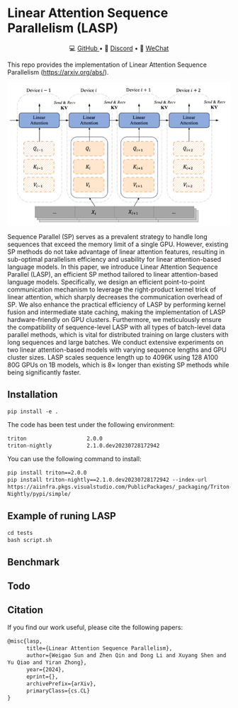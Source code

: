 # Linear Attention Sequence Parallelism (LASP)

<p align="center">
💻 <a href="https://github.com/OpenNLPLab/LASP" target="_blank">GitHub </a> •
💬 <a href="https://discord.gg/JEU3nTcWKC" target="_blank">Discord</a> •
💬 <a href="./images/contact_me_qr.png" target="_blank">WeChat</a>
</p>

This repo provides the implementation of Linear Attention Sequence Parallelism (https://arxiv.org/abs/).

![LASP Fig1](./images/LASP_fig1.png)

Sequence Parallel (SP) serves as a prevalent strategy to handle long sequences that exceed the memory limit of a single GPU. However, existing SP methods do not take advantage of linear attention features, resulting in sub-optimal parallelism efficiency and usability for linear attention-based language models. In this paper, we introduce Linear Attention Sequence Parallel (LASP), an efficient SP method tailored to linear attention-based language models. Specifically, we design an efficient point-to-point communication mechanism to leverage the right-product kernel trick of linear attention, which sharply decreases the communication overhead of SP. We also enhance the practical efficiency of LASP by performing kernel fusion and intermediate state caching, making the implementation of LASP hardware-friendly on GPU clusters. Furthermore, we meticulously ensure the compatibility of sequence-level LASP with all types of batch-level data parallel methods, which is vital for distributed training on large clusters with long sequences and large batches.
We conduct extensive experiments on two linear attention-based models with varying sequence lengths and GPU cluster sizes. LASP scales sequence length up to 4096K using 128 A100 80G GPUs on 1B models, which is 8$\times$ longer than existing SP methods while being significantly faster.


## Installation
```
pip install -e .
```
The code has been test under the following environment:
```
triton                   2.0.0
triton-nightly           2.1.0.dev20230728172942
```
You can use the following command to install:
```
pip install triton==2.0.0
pip install triton-nightly==2.1.0.dev20230728172942 --index-url https://aiinfra.pkgs.visualstudio.com/PublicPackages/_packaging/Triton-Nightly/pypi/simple/
```

## Example of runing LASP
```
cd tests
bash script.sh
```

## Benchmark


## Todo


## Citation
If you find our work useful, please cite the following papers:
```
@misc{lasp,
      title={Linear Attention Sequence Parallelism},
      author={Weigao Sun and Zhen Qin and Dong Li and Xuyang Shen and Yu Qiao and Yiran Zhong},
      year={2024},
      eprint={},
      archivePrefix={arXiv},
      primaryClass={cs.CL}
}
```
